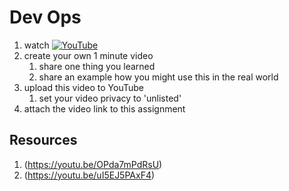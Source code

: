 # Dev Ops

1. watch [![YouTube](https://i.ytimg.com/vi/_I94-tJlovg/default.jpg)](https://www.youtube.com/watch?v=_I94-tJlovg)
2. create your own 1 minute video
	1. share one thing you learned
	1. share an example how you might use this in the real world
3. upload this video to YouTube
	1. set your video privacy to 'unlisted'
4. attach the video link to this assignment

## Resources
1. (https://youtu.be/OPda7mPdRsU)
1. (https://youtu.be/uI5EJ5PAxF4)